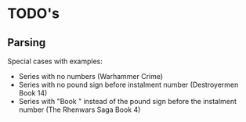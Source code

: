 # TODO's

## Parsing

Special cases with examples:
- Series with no numbers (Warhammer Crime)
- Series with no pound sign before instalment number (Destroyermen Book 14)
- Series with "Book " instead of the pound sign before the instalment number (The Rhenwars Saga Book 4)
